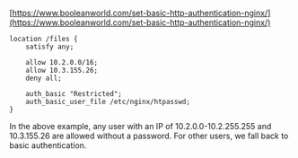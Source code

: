 [https://www.booleanworld.com/set-basic-http-authentication-nginx/](https://www.booleanworld.com/set-basic-http-authentication-nginx/)

```
location /files {
    satisfy any;

    allow 10.2.0.0/16;
    allow 10.3.155.26;
    deny all;

    auth_basic "Restricted";
    auth_basic_user_file /etc/nginx/htpasswd;
}
```

In the above example, any user with an IP of 10.2.0.0-10.2.255.255 and 10.3.155.26 are allowed without a password. For other users, we fall back to basic authentication.





